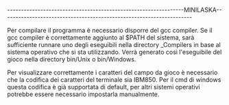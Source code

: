 
----------------------------------------------------------------MINILASKA---------------------------------------------------------------------

Per compilare il programma è necessario disporre del gcc compiler.
Se il gcc compiler è correttamente aggiunto al $PATH del sistema, sarà sufficiente runnare uno degli eseguibili nella directory _Compilers in base
al sistema operativo che si sta utilizzando.
Verrà generato così l'eseguibile del gioco nella directory bin/Unix o bin/Windows.

Per visualizzare correttamente i caratteri del campo da gioco è necessario che la codifica dei caratteri del terminale sia IBM850.
Per il cmd di windows questa codifica è già supportata di default, per altri sistemi operativi potrebbe essere necessario impostarla manualmente.
